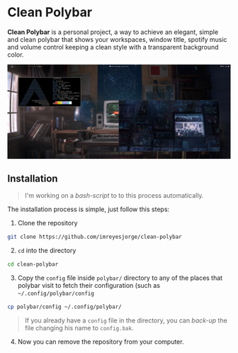 # Clean Polybar
**Clean Polybar** is a personal project, a way to achieve an elegant, simple and clean polybar that shows your workspaces, window title, spotify music and volume control keeping a clean style with a transparent background color.

![Clean Polybar Screenshot](assets/screenshot.png)

## Installation

> I'm working on a *bash-script* to to this process automatically.

The installation process is simple, just follow this steps:

1. Clone the repository
```bash
git clone https://github.com/imreyesjorge/clean-polybar
```

2. `cd` into the directory
```bash
cd clean-polybar
```

3. Copy the `config` file inside `polybar/` directory to any of the places that polybar visit to fetch their configuration (such as `~/.config/polybar/config`
```bash
cp polybar/config ~/.config/polybar/
```

> If you already have a `config` file in the directory, you can *back-up* the file changing his name to `config.bak`.

4. Now you can remove the repository from your computer.
